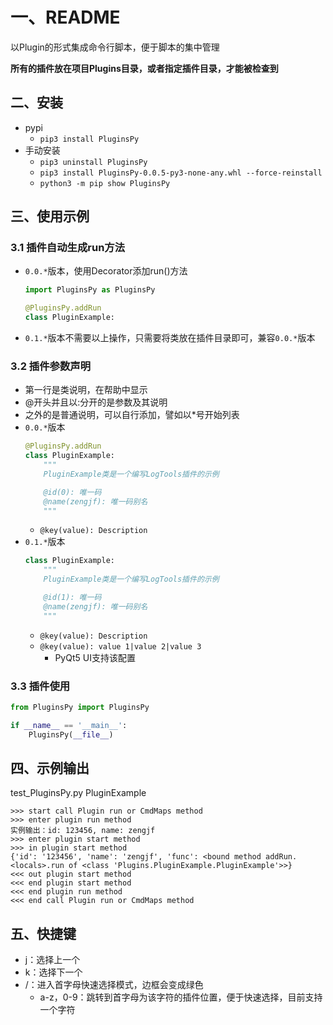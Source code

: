 # 一、README

以Plugin的形式集成命令行脚本，便于脚本的集中管理

**所有的插件放在项目Plugins目录，或者指定插件目录，才能被检查到**

## 二、安装

* pypi
  * `pip3 install PluginsPy`
* 手动安装
  * `pip3 uninstall PluginsPy`
  * `pip3 install PluginsPy-0.0.5-py3-none-any.whl --force-reinstall`
  * `python3 -m pip show PluginsPy`

## 三、使用示例

### 3.1 插件自动生成run方法

* `0.0.*`版本，使用Decorator添加run()方法
  ```python
  import PluginsPy as PluginsPy

  @PluginsPy.addRun
  class PluginExample:
  ```
* `0.1.*`版本不需要以上操作，只需要将类放在插件目录即可，兼容`0.0.*`版本

### 3.2 插件参数声明

* 第一行是类说明，在帮助中显示
* @开头并且以:分开的是参数及其说明
* 之外的是普通说明，可以自行添加，譬如以*号开始列表
* `0.0.*`版本
  ```python
  @PluginsPy.addRun
  class PluginExample:
      """
      PluginExample类是一个编写LogTools插件的示例

      @id(0): 唯一码
      @name(zengjf): 唯一码别名
      """
  ```
  * `@key(value): Description`
* `0.1.*`版本
  ```python
  class PluginExample:
      """
      PluginExample类是一个编写LogTools插件的示例

      @id(1): 唯一码
      @name(zengjf): 唯一码别名
      """
  ```
  * `@key(value): Description`
  * `@key(value): value 1|value 2|value 3`
    * PyQt5 UI支持该配置

### 3.3 插件使用

```python
from PluginsPy import PluginsPy

if __name__ == '__main__':
    PluginsPy(__file__)
```

## 四、示例输出

test_PluginsPy.py PluginExample

```
>>> start call Plugin run or CmdMaps method
>>> enter plugin run method
实例输出：id: 123456, name: zengjf
>>> enter plugin start method
>>> in plugin start method
{'id': '123456', 'name': 'zengjf', 'func': <bound method addRun.<locals>.run of <class 'Plugins.PluginExample.PluginExample'>>}
<<< out plugin start method
<<< end plugin start method
<<< end plugin run method
<<< end call Plugin run or CmdMaps method
```

## 五、快捷键

* j：选择上一个
* k：选择下一个
* /：进入首字母快速选择模式，边框会变成绿色
  * a-z，0-9：跳转到首字母为该字符的插件位置，便于快速选择，目前支持一个字符
